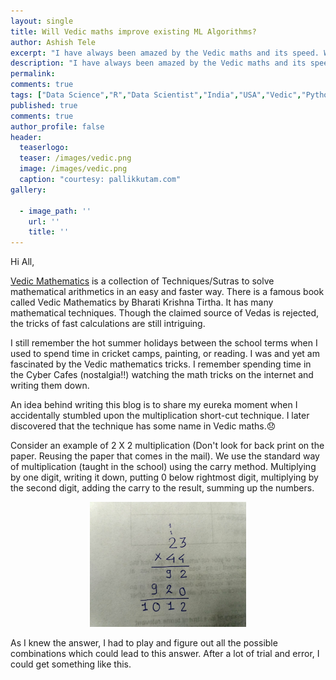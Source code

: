 ```yaml
---
layout: single
title: Will Vedic maths improve existing ML Algorithms?
author: Ashish Tele
excerpt: "I have always been amazed by the Vedic maths and its speed. We can solve many existing calculations using Vedic Mathematics."
description: "I have always been amazed by the Vedic maths and its speed. We can solve many existing calculations using Vedic Mathematics."
permalink:
comments: true
tags: ["Data Science","R","Data Scientist","India","USA","Vedic","Python"]
published: true
comments: true
author_profile: false
header:
  teaserlogo:
  teaser: /images/vedic.png
  image: /images/vedic.png
  caption: "courtesy: pallikkutam.com"
gallery:

  - image_path: ''
    url: ''
    title: ''
---
```

Hi All,

[Vedic Mathematics](http://mathlearners.com/) is a collection of Techniques/Sutras to solve mathematical arithmetics in an easy and faster way. There is a famous book called Vedic Mathematics by Bharati Krishna Tirtha. It has many mathematical techniques. Though the claimed source of Vedas is rejected, the tricks of fast calculations are still intriguing.

I still remember the hot summer holidays between the school terms when I used to spend time in cricket camps, painting, or reading. I was and yet am fascinated by the Vedic mathematics tricks. I remember spending time in the Cyber Cafes (nostalgia!!) watching the math tricks on the internet and writing them down.

An idea behind writing this blog is to share my eureka moment when I accidentally stumbled upon the multiplication short-cut technique. I later discovered that the technique has some name in Vedic maths.😞

Consider an example of 2 X 2 multiplication (Don't look for back print on the paper. Reusing the paper that comes in the mail). We use the standard way of multiplication (taught in the school) using the carry method. Multiplying by one digit, writing it down, putting 0 below rightmost digit, multiplying by the second digit, adding the carry to the result, summing up the numbers. 

<p align="center">
  <img width="250" height="200" src="/images/vedic1.jpeg">
</p>

As I knew the answer, I had to play and figure out all the possible combinations which could lead to this answer. After a lot of trial and error, I could get something like this. 
